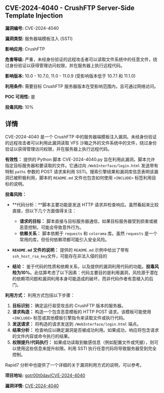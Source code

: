 ## CVE-2024-4040 - CrushFTP Server-Side Template Injection

**漏洞编号:** CVE-2024-4040

**漏洞类型:** 服务器端模板注入 (SSTI)

**影响应用:** CrushFTP

**危害等级:** 严重，未经身份验证的远程攻击者可以读取文件系统中的任意文件，绕过身份验证以获得管理访问权限，并在服务器上执行远程代码。

**影响版本:** 10.0 - 10.7.0, 11.0 - 11.0.9 (受影响版本低于 10.7.1 和 11.1.0)

**利用条件:** 需要目标 CrushFTP 服务器版本在受影响范围内，且可通过网络访问。

**POC 可用性:** 是

**投毒风险:** 10%

## 详情

CVE-2024-4040 是一个 CrushFTP 中的服务器端模板注入漏洞。未经身份验证的远程攻击者可以利用此漏洞读取 VFS 沙箱之外的文件系统中的文件，绕过身份验证以获得管理访问权限，并在服务器上执行远程代码。

**有效性：**
提供的 Python 脚本 CVE-2024-4040.py 旨在利用此漏洞。脚本允许指定目标服务器和要读取的文件。它通过向 `/WebInterface/login.html` 发送带有特制 `paths` 参数的 POST 请求来利用 SSTI。搜索引擎结果和漏洞库信息表明该漏洞已被积极利用，脚本的 `README.md` 文件也包含如何使用 `<INCLUDE>` 标签利用目标的说明。

**投毒风险：**
*   **代码分析：**脚本主要功能是发送 HTTP 请求并检查响应。虽然看起来比较直接，但以下几个方面值得关注：
    *   **请求的目标：** 脚本直接与目标服务器通信，如果目标服务器受到损害或被恶意控制，可能会导致意外行为。
    *   **依赖关系：** 脚本依赖于 `requests` 和 `colorama` 库。虽然 `requests` 是一个常用的库，但任何依赖项都可能引入安全风险。
*   **`README.md` 文件的说明：** 提供的 `README.md` 示例中给出了带有`ssh_host_rsa_key`文件，可能存在非法入侵的目的

*   **结论：** 鉴于代码的性质和依赖关系，以及提供的漏洞利用代码的功能。**投毒风险为10%**。此估算考虑了以下因素：代码主要目的是利用漏洞，风险源于潜在的依赖项问题和漏洞利用本身可能造成的破坏，而非代码作者有意植入的后门。

**利用方式：**
利用方式包括以下步骤：

1.  **目标识别：** 确定运行易受攻击的 CrushFTP 版本的服务器。
2.  **请求构造：** 构造一个包含恶意模板的 HTTP POST 请求。该模板可能使用 `<INCLUDE>` 标签或其他模板引擎指令来读取文件或执行代码。
3.  **发送请求：** 将构造的请求发送到 `/WebInterface/login.html` 端点。
4.  **结果分析：** 检查响应以确定漏洞是否被成功利用。如果成功，响应将包含请求的文件内容或命令执行的结果。
5.  **权限提升/代码执行：** 如果成功读取到敏感信息（例如配置文件或凭据），则可以使用这些信息来提升权限。利用 SSTI 执行任意代码将导致服务器受到完全控制。

Rapid7 分析中也提供了一个详细的关于漏洞利用方式的说明，可以参考。

**项目地址:** [gotr00t0day/CVE-2024-4040](https://github.com/gotr00t0day/CVE-2024-4040)

**漏洞详情:** [CVE-2024-4040](https://nvd.nist.gov/vuln/detail/CVE-2024-4040)